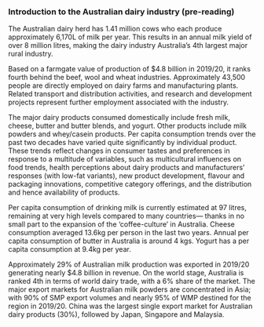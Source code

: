 ### Introduction to the Australian dairy industry (pre-reading)

The Australian dairy herd has 1.41 million cows who each produce approximately 6,170L of milk per year. This results in an annual milk yield of over 8 million litres, making the dairy industry Australia’s 4th largest major rural industry.

Based on a farmgate value of production of $4.8 billion in 2019/20, it ranks fourth behind the beef, wool and wheat industries. Approximately 43,500 people are directly employed on dairy farms and manufacturing plants. Related transport and distribution activities, and research and development projects represent further employment associated with the industry.

The major dairy products consumed domestically include fresh milk, cheese, butter and butter blends, and yogurt. Other products include milk powders and whey/casein products. Per capita consumption trends over the past two decades have varied quite significantly by individual product. These trends reflect changes in consumer tastes and preferences in response to a multitude of variables, such as multicultural influences on food trends, health perceptions about dairy products and manufacturers’ responses (with low-fat variants), new product development, flavour and packaging innovations, competitive category offerings, and the distribution and hence availability of products.

Per capita consumption of drinking milk is currently estimated at 97 litres, remaining at very high levels compared to many countries— thanks in no small part to the expansion of the ‘coffee-culture’ in Australia. Cheese consumption averaged 13.6kg per person in the last two years. Annual per capita consumption of butter in Australia is around 4 kgs. Yogurt has a per capita consumption at 9.4kg per year.

Approximately 29% of Australian milk production was exported in 2019/20 generating nearly $4.8 billion in revenue. On the world stage, Australia is ranked 4th in terms of world dairy trade, with a 6% share of the market. The major export markets for Australian milk powders are concentrated in Asia; with 90% of SMP export volumes and nearly 95% of WMP destined for the region in 2019/20. China was the largest single export market for Australian dairy products (30%), followed by Japan, Singapore and Malaysia.